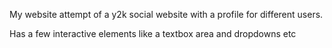 My website attempt of a y2k social website with a profile for different users.

Has a few interactive elements like a textbox area and dropdowns etc